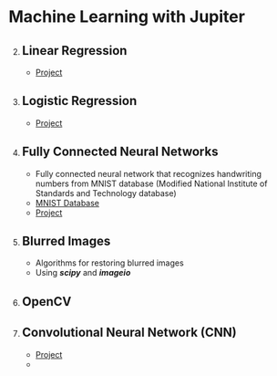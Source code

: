 # Machine Learning with Jupiter

 2. ## **Linear Regression**
    - [Project](https://github.com/ElizaLo/ML-with-Jupiter/tree/master/P2)
    
 3. ## **Logistic Regression**
    - [Project](https://github.com/ElizaLo/ML-with-Jupiter/tree/master/P3)
 
 4. ## **Fully Connected Neural Networks**
    - Fully connected neural network that recognizes handwriting numbers from  MNIST database (Modified National Institute of     Standards and Technology database)
    - [MNIST Database](https://pjreddie.com/projects/mnist-in-csv/)
    - [Project](https://github.com/ElizaLo/ML-with-Jupiter/tree/master/P4)
    
 5. ## **Blurred Images**
    - Algorithms for restoring blurred images
    - Using **_scipy_** and **_imageio_**
 
 6. ## **OpenCV**
    
 7. ## **Convolutional Neural Network (CNN)**
    - [Project](https://github.com/ElizaLo/ML-with-Jupiter/tree/master/P7)
    - 
 
